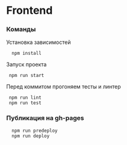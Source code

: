 # Frontend

### Команды

Установка зависимостей
```
  npm install
```
Запуск проекта
```
 npm run start
```
Перед коммитом прогоняем тесты и линтер

```
 npm run lint
 npm run test
```

### Публикация на gh-pages
```
  npm run predeploy
  npm run deploy
```
